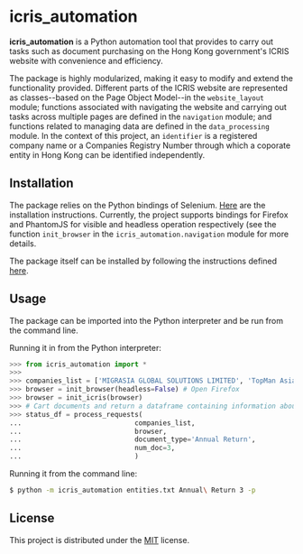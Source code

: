 # icris_automation

**icris_automation** is a Python automation tool that  provides to carry out tasks such as document purchasing on the Hong Kong government's ICRIS website with convenience and efficiency.

The package is highly modularized, making it easy to modify and extend the functionality provided. Different parts of the ICRIS website are represented as classes--based on the Page Object Model--in the `website_layout` module; functions associated with navigating the website and carrying out tasks across multiple pages are defined in the `navigation` module; and functions related to managing data are defined in the `data_processing` module. In the context of this project, an `identifier` is a registered company name or a Companies Registry Number through which a coporate entity in Hong Kong can be identified independently.

## Installation

The package relies on the Python bindings of Selenium. [Here](https://selenium-python.readthedocs.io/installation.html) are the installation instructions. Currently, the project supports bindings for Firefox  and PhantomJS for visible and headless operation respectively (see the function `init_browser` in the `icris_automation.navigation` module for more details.

The package itself can be installed by following the instructions defined [here](https://cets.seas.upenn.edu/answers/install-python-module.html).

## Usage

The package can be imported into the Python interpreter and be run from the command line. 

Running it in from the Python interpreter:
```Python
>>> from icris_automation import *
>>> 
>>> companies_list = ['MIGRASIA GLOBAL SOLUTIONS LIMITED', 'TopMan Asia Limited']
>>> browser = init_browser(headless=False) # Open Firefox
>>> browser = init_icris(browser)
>>> # Cart documents and return a dataframe containing information about the process
>>> status_df = process_requests(
...                            companies_list,
...                            browser,
...                            document_type='Annual Return',
...                            num_doc=3,
...                            )
```

Running it from the command line:
```Bash
$ python -m icris_automation entities.txt Annual\ Return 3 -p
```

## License

This project is distributed under the [MIT](https://github.com/adityaverma415/icris_automation/blob/master/LICENSE) license. 
